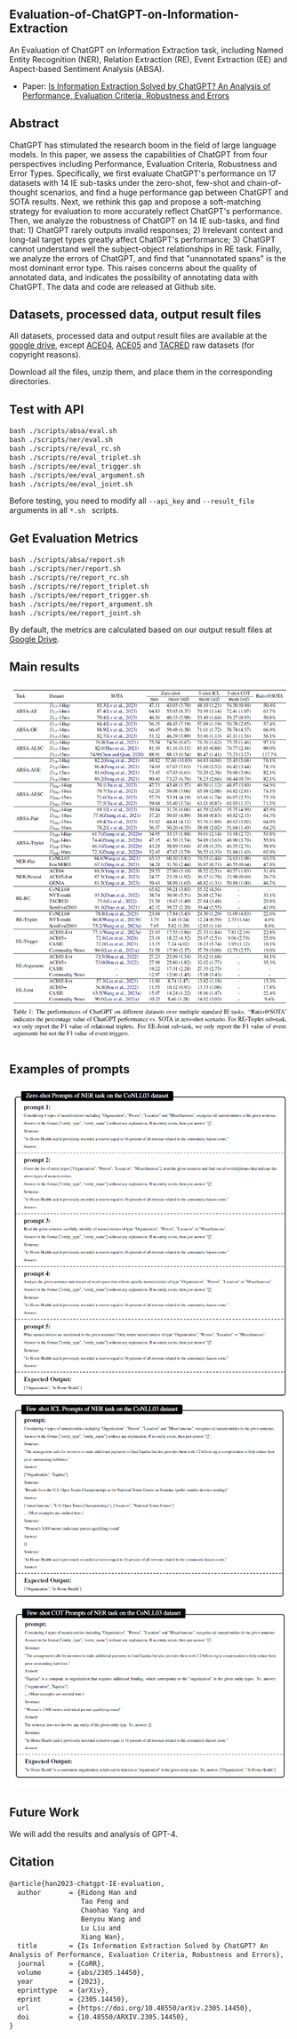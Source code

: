 ## Evaluation-of-ChatGPT-on-Information-Extraction
An Evaluation of ChatGPT on Information Extraction task, including Named Entity Recognition (NER), Relation Extraction (RE), Event Extraction (EE) and Aspect-based Sentiment Analysis (ABSA).

* Paper: [Is Information Extraction Solved by ChatGPT? An Analysis of Performance, Evaluation Criteria, Robustness and Errors](https://arxiv.org/abs/2305.14450)

## Abstract

ChatGPT has stimulated the research boom in the field of large language models. In this paper, we assess the capabilities of ChatGPT from four perspectives including Performance, Evaluation Criteria, Robustness and Error Types. Specifically, we first evaluate ChatGPT's performance on 17 datasets with 14 IE sub-tasks under the zero-shot, few-shot and chain-of-thought scenarios, and find a huge performance gap between ChatGPT and SOTA results. Next, we rethink this gap and propose a soft-matching strategy for evaluation to more accurately reflect ChatGPT's performance. Then, we analyze the robustness of ChatGPT on 14 IE sub-tasks, and find that: 1) ChatGPT rarely outputs invalid responses; 2) Irrelevant context and long-tail target types greatly affect ChatGPT's performance; 3) ChatGPT cannot understand well the subject-object relationships in RE task. Finally, we analyze the errors of ChatGPT, and find that "unannotated spans" is the most dominant error type. This raises concerns about the quality of annotated data, and indicates the possibility of annotating data with ChatGPT. The data and code are released at Github site.


## Datasets, processed data, output result files 

All datasets, processed data and output result files are available at the [google drive](https://drive.google.com/drive/folders/1vvmXnWRUu_4y9lI89Xh3SkrfBIrGt3RL?usp=sharing), except [ACE04](https://catalog.ldc.upenn.edu/LDC2005T09), [ACE05](https://catalog.ldc.upenn.edu/LDC2006T06) and [TACRED](https://catalog.ldc.upenn.edu/LDC2018T24) raw datasets (for copyright reasons).

Download all the files, unzip them, and place them in the corresponding directories.


## Test with API

```
bash ./scripts/absa/eval.sh
bash ./scripts/ner/eval.sh
bash ./scripts/re/eval_rc.sh
bash ./scripts/re/eval_triplet.sh
bash ./scripts/ee/eval_trigger.sh
bash ./scripts/ee/eval_argument.sh
bash ./scripts/ee/eval_joint.sh
```
Before testing, you need to modify all ``--api_key`` and ``--result_file`` arguments in all ``*.sh `` scripts.


## Get Evaluation Metrics
```
bash ./scripts/absa/report.sh
bash ./scripts/ner/report.sh
bash ./scripts/re/report_rc.sh
bash ./scripts/re/report_triplet.sh
bash ./scripts/ee/report_trigger.sh
bash ./scripts/ee/report_argument.sh
bash ./scripts/ee/report_joint.sh
```
By default, the metrics are calculated based on our output result files at [Google Drive](https://drive.google.com/drive/folders/1vvmXnWRUu_4y9lI89Xh3SkrfBIrGt3RL?usp=sharing).

## Main results

![main results](./figs/main_result.png)

## Examples of prompts
![Zero-shot](./figs/zero-shot.png)
![Few-shot ICL](./figs/few-shot-ICL.png)
![Few-shot COT](./figs/few-shot-COT.png)

## Future Work

We will add the results and analysis of GPT-4.

## Citation

```angular2
@article{han2023-chatgpt-IE-evaluation,
  author       = {Ridong Han and
                  Tao Peng and
                  Chaohao Yang and
                  Benyou Wang and
                  Lu Liu and
                  Xiang Wan},
  title        = {Is Information Extraction Solved by ChatGPT? An Analysis of Performance, Evaluation Criteria, Robustness and Errors},
  journal      = {CoRR},
  volume       = {abs/2305.14450},
  year         = {2023},
  eprinttype   = {arXiv},
  eprint       = {2305.14450},
  url          = {https://doi.org/10.48550/arXiv.2305.14450},
  doi          = {10.48550/ARXIV.2305.14450},
}
```